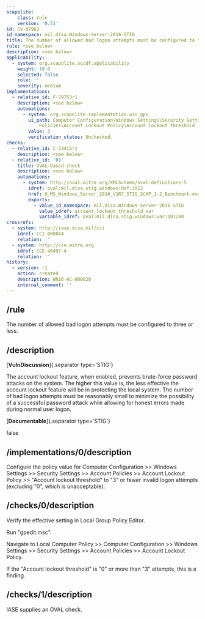 ```yaml
---
scapolite:
    class: rule
    version: '0.51'
id: SV-87963
id_namespace: mil.disa.Windows-Server-2016-STIG
title: The number of allowed bad logon attempts must be configured to three or less.
rule: <see below>
description: <see below>
applicability:
  - system: org.scapolite.xccdf.applicability
    weight: 10.0
    selected: false
    role: ''
    severity: medium
implementations:
  - relative_id: F-79753r1
    description: <see below>
    automations:
      - system: org.scapolite.implementation.win_gpo
        ui_path: Computer Configuration\Windows Settings\Security Settings\Account
            Policies\Account Lockout Policy\Account lockout threshold
        value: 3
        verification_status: Unchecked.
checks:
  - relative_id: C-73415r1
    description: <see below>
  - relative_id: '01'
    title: OVAL-based check
    description: <see below>
    automations:
      - system: http://oval.mitre.org/XMLSchema/oval-definitions-5
        idref: oval:mil.disa.stig.windows:def:1012
        href: U_MS_Windows_Server_2016_V1R7_STIG_SCAP_1-2_Benchmark-oval.xml
        exports:
          - value_id_namespace: mil.disa.Windows-Server-2016-STIG
            value_idref: account_lockout_threshold_var
            variable_idref: oval:mil.disa.stig.windows:var:101200
crossrefs:
  - system: http://iase.disa.mil/cci
    idref: CCI-000044
    relation: ''
  - system: http://cce.mitre.org
    idref: CCE-46497-4
    relation: ''
history:
  - version: r1
    action: created
    description: WN16-AC-000020
    internal_comment: ''
---
```



## /rule

The number of allowed bad logon attempts must be configured to three or less.

## /description

[**VulnDiscussion**]{.separator type='STIG'}

The account lockout feature, when enabled, prevents brute-force password attacks on the system. The higher this value is, the less effective the account lockout feature will be in protecting the local system. The number of bad logon attempts must be reasonably small to minimize the possibility of a successful password attack while allowing for honest errors made during normal user logon.

[**Documentable**]{.separator type='STIG'}

false

## /implementations/0/description

Configure the policy value for Computer Configuration >> Windows Settings >> Security Settings >> Account Policies >> Account Lockout Policy >> "Account lockout threshold" to "3" or fewer invalid logon attempts (excluding "0", which is unacceptable).

## /checks/0/description

Verify the effective setting in Local Group Policy Editor.

Run "gpedit.msc".

Navigate to Local Computer Policy >> Computer Configuration >> Windows Settings >> Security Settings >> Account Policies >> Account Lockout Policy.

If the "Account lockout threshold" is "0" or more than "3" attempts, this is a finding.

## /checks/1/description

IASE supplies an OVAL check.
